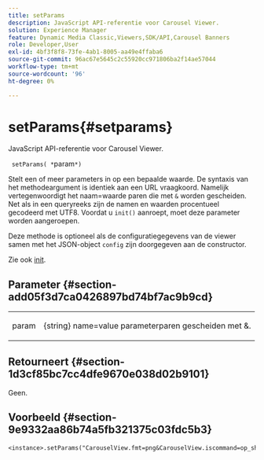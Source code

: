 ```yaml
---
title: setParams
description: JavaScript API-referentie voor Carousel Viewer.
solution: Experience Manager
feature: Dynamic Media Classic,Viewers,SDK/API,Carousel Banners
role: Developer,User
exl-id: 4bf3f8f8-73fe-4ab1-8005-aa49e4ffaba6
source-git-commit: 96ac67e5645c2c55920cc971806ba2f14ae57044
workflow-type: tm+mt
source-wordcount: '96'
ht-degree: 0%

---
```


# setParams{#setparams}

JavaScript API-referentie voor Carousel Viewer.

` setParams( *`param`*)`

Stelt een of meer parameters in op een bepaalde waarde. De syntaxis van het methodeargument is identiek aan een URL vraagkoord. Namelijk vertegenwoordigt het naam=waarde paren die met `&` worden gescheiden. Net als in een queryreeks zijn de namen en waarden procentueel gecodeerd met UTF8. Voordat u `init()` aanroept, moet deze parameter worden aangeroepen.

Deze methode is optioneel als de configuratiegegevens van de viewer samen met het JSON-object `config` zijn doorgegeven aan de constructor.

Zie ook [init](../../../c-html5-s7-aem-asset-viewers/c-html5-20-zoom-viewer-about/c-html5-20-zoom-viewer-javascriptapiref/r-html5-zoom-viewer-20-javascriptapiref-init.md#reference-aee94dd92a28410784f7a1792e28683b).

## Parameter {#section-add05f3d7ca0426897bd74bf7ac9b9cd}

<table id="table_896DFF34A68A403DB93A6D597461A573"> 
 <tbody> 
  <tr> 
   <td colname="col1"> <p> <span class="codeph"> <span class="varname"> param</span> </span> </p> </td> 
   <td colname="col2"> <p> <span class="codeph"> {string}</span> name=value parameterparen gescheiden met  <span class="codeph"> &amp;</span>. </p> </td> 
  </tr> 
 </tbody> 
</table>

## Retourneert {#section-1d3cf85bc7cc4dfe9670e038d02b9101}

Geen.

## Voorbeeld {#section-9e9332aa86b74a5fb321375c03fdc5b3}

```
<instance>.setParams("CarouselView.fmt=png&CarouselView.iscommand=op_sharpen%3d1")
```
